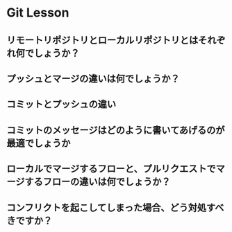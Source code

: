 # Git Lesson

## リモートリポジトリとローカルリポジトリとはそれぞれ何でしょうか？

## プッシュとマージの違いは何でしょうか？

## コミットとプッシュの違い

## コミットのメッセージはどのように書いてあげるのが最適でしょうか


## ローカルでマージするフローと、プルリクエストでマージするフローの違いは何でしょうか？


## コンフリクトを起こしてしまった場合、どう対処すべきですか？

